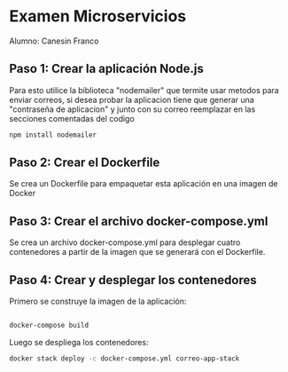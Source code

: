 # Examen Microservicios 

Alumno: Canesin Franco

## Paso 1: Crear la aplicación Node.js

Para esto utilice la biblioteca "nodemailer" que termite usar metodos para enviar correos,
si desea probar la aplicacion tiene que generar una "contraseña de aplicacion" y junto con su correo reemplazar en las secciones comentadas del codigo

```bash
npm install nodemailer
```

## Paso 2: Crear el Dockerfile


Se crea un Dockerfile para empaquetar esta aplicación en una imagen de Docker

## Paso 3: Crear el archivo docker-compose.yml

Se crea un archivo docker-compose.yml para desplegar cuatro contenedores a partir de la imagen que se generará con el Dockerfile.

## Paso 4: Crear y desplegar los contenedores

Primero se construye la imagen de la aplicación:

```bash

docker-compose build

```
Luego se despliega los contenedores:

```bash
docker stack deploy -c docker-compose.yml correo-app-stack
```


